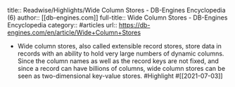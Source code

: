 title:: Readwise/Highlights/Wide Column Stores - DB-Engines Encyclopedia (6)
author:: [[db-engines.com]]
full-title:: Wide Column Stores - DB-Engines Encyclopedia
category:: #articles
url:: https://db-engines.com/en/article/Wide+Column+Stores

- Wide column stores, also called extensible record stores, store data in records with an ability to hold very large numbers of dynamic columns. Since the column names as well as the record keys are not fixed, and since a record can have billions of columns, wide column stores can be seen as two-dimensional key-value stores. #Highlight #[[2021-07-03]]